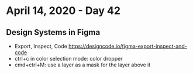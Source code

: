 # April 14, 2020 - Day 42

## Design Systems in Figma

* Export, Inspect, Code https://designcode.io/figma-export-inspect-and-code
* ctrl+c in color selection mode: color dropper
* cmd+ctrl+M: use a layer as a mask for the layer above it
